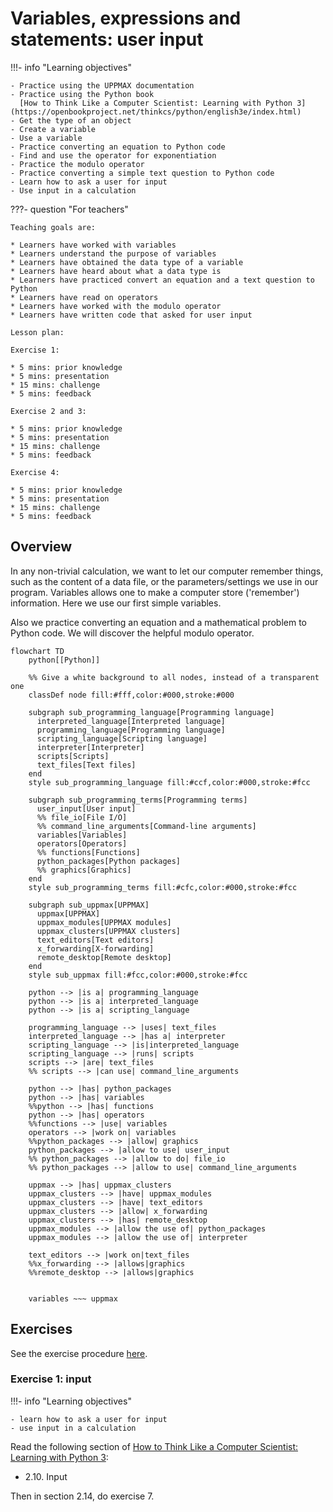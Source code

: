 # Variables, expressions and statements: user input

!!!- info "Learning objectives"

    - Practice using the UPPMAX documentation
    - Practice using the Python book
      [How to Think Like a Computer Scientist: Learning with Python 3](https://openbookproject.net/thinkcs/python/english3e/index.html)
    - Get the type of an object
    - Create a variable
    - Use a variable
    - Practice converting an equation to Python code
    - Find and use the operator for exponentiation
    - Practice the modulo operator
    - Practice converting a simple text question to Python code
    - Learn how to ask a user for input
    - Use input in a calculation

???- question "For teachers"

    Teaching goals are:

    * Learners have worked with variables
    * Learners understand the purpose of variables
    * Learners have obtained the data type of a variable
    * Learners have heard about what a data type is
    * Learners have practiced convert an equation and a text question to Python
    * Learners have read on operators
    * Learners have worked with the modulo operator
    * Learners have written code that asked for user input

    Lesson plan:

    Exercise 1:

    * 5 mins: prior knowledge
    * 5 mins: presentation
    * 15 mins: challenge
    * 5 mins: feedback

    Exercise 2 and 3:

    * 5 mins: prior knowledge
    * 5 mins: presentation
    * 15 mins: challenge
    * 5 mins: feedback

    Exercise 4:

    * 5 mins: prior knowledge
    * 5 mins: presentation
    * 15 mins: challenge
    * 5 mins: feedback

## Overview

In any non-trivial calculation, we want to let our computer remember
things, such as the content of a data file, or the parameters/settings
we use in our program. Variables allows one to make a computer
store ('remember') information. Here we use our first simple variables.

Also we practice converting an equation and a mathematical problem
to Python code. We will discover the helpful modulo operator.

```mermaid
flowchart TD
    python[[Python]]

    %% Give a white background to all nodes, instead of a transparent one
    classDef node fill:#fff,color:#000,stroke:#000

    subgraph sub_programming_language[Programming language]
      interpreted_language[Interpreted language]
      programming_language[Programming language]
      scripting_language[Scripting language]
      interpreter[Interpreter]
      scripts[Scripts]
      text_files[Text files]
    end
    style sub_programming_language fill:#ccf,color:#000,stroke:#fcc

    subgraph sub_programming_terms[Programming terms]
      user_input[User input]
      %% file_io[File I/O]
      %% command_line_arguments[Command-line arguments]
      variables[Variables]
      operators[Operators]
      %% functions[Functions]
      python_packages[Python packages]
      %% graphics[Graphics]
    end 
    style sub_programming_terms fill:#cfc,color:#000,stroke:#fcc

    subgraph sub_uppmax[UPPMAX]
      uppmax[UPPMAX]
      uppmax_modules[UPPMAX modules]
      uppmax_clusters[UPPMAX clusters]
      text_editors[Text editors]
      x_forwarding[X-forwarding]
      remote_desktop[Remote desktop]
    end
    style sub_uppmax fill:#fcc,color:#000,stroke:#fcc

    python --> |is a| programming_language
    python --> |is a| interpreted_language
    python --> |is a| scripting_language

    programming_language --> |uses| text_files
    interpreted_language --> |has a| interpreter
    scripting_language --> |is|interpreted_language
    scripting_language --> |runs| scripts
    scripts --> |are| text_files
    %% scripts --> |can use| command_line_arguments

    python --> |has| python_packages
    python --> |has| variables
    %%python --> |has| functions
    python --> |has| operators
    %%functions --> |use| variables
    operators --> |work on| variables
    %%python_packages --> |allow| graphics
    python_packages --> |allow to use| user_input
    %% python_packages --> |allow to do| file_io
    %% python_packages --> |allow to use| command_line_arguments

    uppmax --> |has| uppmax_clusters
    uppmax_clusters --> |have| uppmax_modules
    uppmax_clusters --> |have| text_editors
    uppmax_clusters --> |allow| x_forwarding
    uppmax_clusters --> |has| remote_desktop
    uppmax_modules --> |allow the use of| python_packages
    uppmax_modules --> |allow the use of| interpreter

    text_editors --> |work on|text_files
    %%x_forwarding --> |allows|graphics
    %%remote_desktop --> |allows|graphics
    

    variables ~~~ uppmax
```


## Exercises

See the exercise procedure [here](../misc/exercise_procedure.md).

### Exercise 1: input

!!!- info "Learning objectives"

    - learn how to ask a user for input
    - use input in a calculation

Read the following section of
[How to Think Like a Computer Scientist: Learning with Python 3](https://openbookproject.net/thinkcs/python/english3e/index.html):

- 2.10. Input

Then in section 2.14, do exercise 7.
